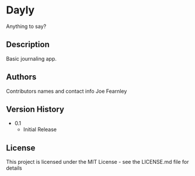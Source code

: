 # Dayly

Anything to say?

## Description

Basic journaling app.


## Authors

Contributors names and contact info
Joe Fearnley  

## Version History

* 0.1
    * Initial Release

## License

This project is licensed under the MIT License - see the LICENSE.md file for details

